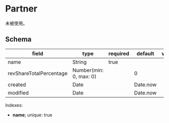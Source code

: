 # Partner

未被使用。

## Schema

| field                   | type                   | required | default  | validate |
| ----------------------- | ---------------------- | -------- | -------- | -------- |
| name                    | String                 | true     |          |          |
| revShareTotalPercentage | Number(min: 0, max: 0) |          | 0        |          |
| created                 | Date                   |          | Date.now |          |
| modified                | Date                   |          | Date.now |          |

Indexes:

* **name**; unique: true
